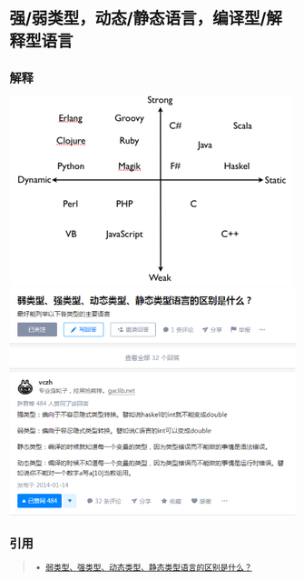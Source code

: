 # 强/弱类型，动态/静态语言，编译型/解释型语言

## 解释

<img src="./images/1.png">

<img src="./images/2.png">

## 引用

> - [弱类型、强类型、动态类型、静态类型语言的区别是什么？](https://www.zhihu.com/question/19918532)



